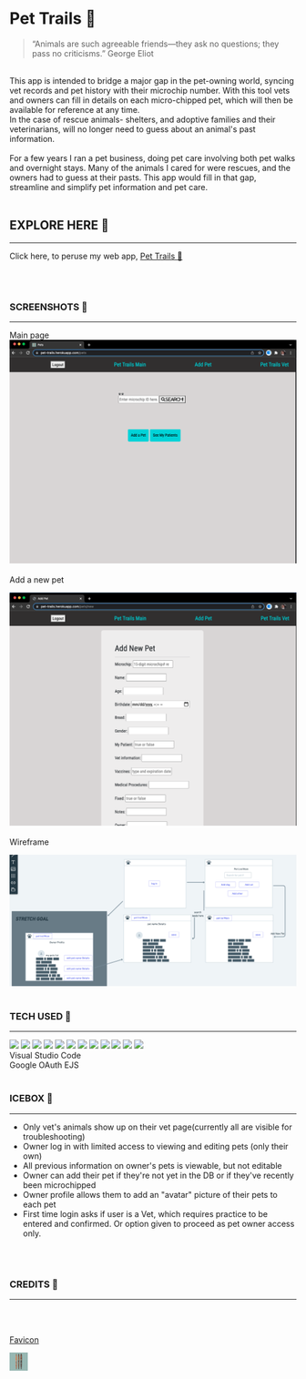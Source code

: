 
# Pet Trails 🐾 

> “Animals are such agreeable friends—they ask no questions; they pass no criticisms.” George Eliot  

<br>
This app is intended to bridge a major gap in the pet-owning world, syncing vet records and pet history with their microchip number. With this tool vets and owners can fill in details on each micro-chipped pet, which will then be available for reference at any time. 
<br>
In the case of rescue animals- shelters, and adoptive families and their veterinarians, will no longer need to guess about an animal's past information. 
<br>
<br>
For a few years I ran a pet business, doing pet care involving both pet walks and overnight stays. Many of the animals I cared for were rescues, and the owners had to guess at their pasts. This app would fill in that gap, streamline and simplify pet information and pet care.
<br>
<br>

## EXPLORE HERE  🐾
___________________

Click here, to peruse my web app, [Pet Trails 🐾](https://pet-trails.herokuapp.com/)

<br>
<br>

### SCREENSHOTS 🐾
___________

Main page
<br>
![Main](/public/assets/main.png)
<br>
<br>
Add a new pet

![add new](/public/assets/add_new.png)
<br>
<br>
Wireframe

![wireframe](/public/assets/Wireframe__.png)
<br>
<br>


### TECH USED 🐾
________________

 <img src="https://img.shields.io/badge/HTML5-E34F26?style=for-the-badge&logo=html5&logoColor=white">
 <img src="https://img.shields.io/badge/CSS3-1572B6?style=for-the-badge&logo=css3&logoColor=white">
 <img src="https://img.shields.io/badge/JavaScript-F7DF1E?style=for-the-badge&logo=javascript&logoColor=black">
 <img src="https://img.shields.io/badge/Bootstrap-563D7C?style=for-the-badge&logo=bootstrap&logoColor=white">
 <img src="https://img.shields.io/badge/iOS-000000?style=for-the-badge&logo=ios&logoColor=white">
 <img src="https://img.shields.io/badge/GitHub-100000?style=for-the-badge&logo=github&logoColor=white">

 <img src="https://img.shields.io/badge/Apple-MacBook_Pro_2012-999999?style=for-the-badge&logo=apple&logoColor=white"> 
   <img src="https://img.shields.io/badge/Node.js-43853D?style=for-the-badge&logo=node.js&logoColor=white">
 <img src="https://img.shields.io/badge/Express.js-404D59?style=for-the-badge">
 <img src="https://img.shields.io/badge/MongoDB-4EA94B?style=for-the-badge&logo=mongodb&logoColor=white">
 
 <img src="https://img.shields.io/badge/Heroku-430098?style=for-the-badge&logo=heroku&logoColor=white">
 <img src="https://img.shields.io/badge/Microsoft_Azure-0089D6?style=for-the-badge&logo=microsoft-azure&logoColor=white">
 <br>
 Visual Studio Code<br>
 Google OAuth
 EJS

<br>
<br>

### ICEBOX 🐾
___________________

- Only vet's animals show up on their vet page(currently all are visible for troubleshooting)
- Owner log in with limited access to viewing and editing pets (only their own)
- All previous information on owner's pets is viewable, but not editable
- Owner can add their pet if they're not yet in the DB or if they've recently been microchipped
- Owner profile allows them to add an "avatar" picture of their pets to each pet
- First time login asks if user is a Vet, which requires practice to be entered and confirmed. Or option given to proceed as pet owner access only. 
<br>
<br>

### CREDITS 🐾
______________________________


<br>
<br>

[Favicon](https://realfavicongenerator.net/#.Ygh3SPXMJJU)

![my favicon](public/assets/favicon-32x32.png)